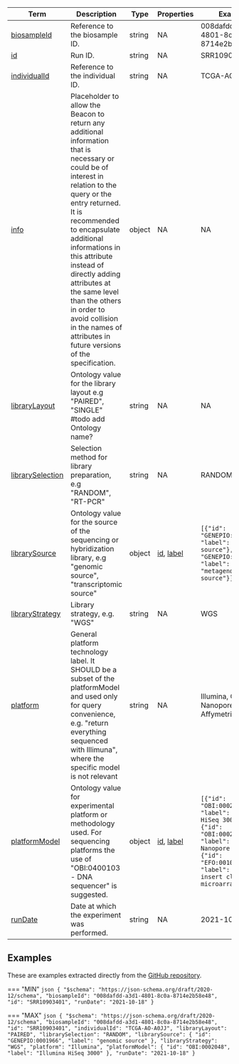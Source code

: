 |Term | Description | Type | Properties | Example | Enum|
| ---| ---| ---| ---| ---| --- |
| [biosampleId](./obj/biosampleId.md) | Reference to the biosample ID. | string | NA | 008dafdd-a3d1-4801-8c0a-8714e2b58e48 | NA|
| [id](./obj/id.md) | Run ID. | string | NA | SRR10903401 | NA|
| [individualId](./obj/individualId.md) | Reference to the individual ID. | string | NA | TCGA-AO-A0JJ | NA|
| [info](./obj/info.md) | Placeholder to allow the Beacon to return any additional information that is necessary or could be of interest in relation to the query or the entry returned. It is recommended to encapsulate additional informations in this attribute instead of directly adding attributes at the same level than the others in order to avoid collision in the names of attributes in future versions of the specification. | object | NA | NA | NA|
| [libraryLayout](./obj/libraryLayout.md) | Ontology value for the library layout e.g "PAIRED", "SINGLE" #todo add Ontology name? | string | NA | NA | PAIRED, SINGLE|
| [librarySelection](./obj/librarySelection.md) | Selection method for library preparation, e.g "RANDOM", "RT-PCR" | string | NA | RANDOM, RT-PCR | NA|
| [librarySource](./obj/librarySource.md) | Ontology value for the source of the sequencing or hybridization library, e.g "genomic source", "transcriptomic source" | object | [id](./obj/id.md), [label](./obj/label.md) | `[{"id": "GENEPIO:0001966", "label": "genomic source"}, {"id": "GENEPIO:0001965", "label": "metagenomic source"}]` | NA|
| [libraryStrategy](./obj/libraryStrategy.md) | Library strategy, e.g. "WGS" | string | NA | WGS | NA|
| [platform](./obj/platform.md) | General platform technology label. It SHOULD be a subset of the platformModel and used only for query convenience, e.g. "return everything sequenced with Illimuna", where the specific model is not relevant | string | NA | Illumina, Oxford Nanopore, Affymetrix | NA|
| [platformModel](./obj/platformModel.md) | Ontology value for experimental platform or methodology used. For sequencing platforms the use of "OBI:0400103 - DNA sequencer" is suggested. | object | [id](./obj/id.md), [label](./obj/label.md) | `[{"id": "OBI:0002048", "label": "Illumina HiSeq 3000"}, {"id": "OBI:0002750", "label": "Oxford Nanopore MinION"}, {"id": "EFO:0010938", "label": "large-insert clone DNA microarray"}]` | NA|
| [runDate](./obj/runDate.md) | Date at which the experiment was performed. | string | NA | 2021-10-18 | NA|

## Examples
These are examples extracted directly from the [GitHub repository](https://github.com/ga4gh-beacon/beacon-v2-Models).

=== "MIN"
	```json
	{
	    "$schema": "https://json-schema.org/draft/2020-12/schema",
	    "biosampleId": "008dafdd-a3d1-4801-8c0a-8714e2b58e48",
	    "id": "SRR10903401",
	    "runDate": "2021-10-18"
	}
	```

=== "MAX"
	```json
	{
	    "$schema": "https://json-schema.org/draft/2020-12/schema",
	    "biosampleId": "008dafdd-a3d1-4801-8c0a-8714e2b58e48",
	    "id": "SRR10903401",
	    "individualId": "TCGA-AO-A0JJ",
	    "libraryLayout": "PAIRED",
	    "librarySelection": "RANDOM",
	    "librarySource": {
	        "id": "GENEPIO:0001966",
	        "label": "genomic source"
	    },
	    "libraryStrategy": "WGS",
	    "platform": "Illumina",
	    "platformModel": {
	        "id": "OBI:0002048",
	        "label": "Illumina HiSeq 3000"
	    },
	    "runDate": "2021-10-18"
	}
	```

